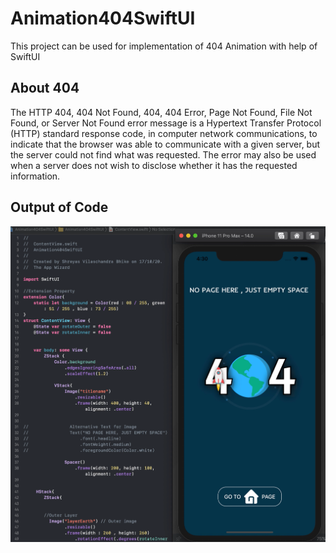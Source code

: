 # Animation404SwiftUI
This project can be used for implementation of 404 Animation with help of SwiftUI

## About 404
The HTTP 404, 404 Not Found, 404, 404 Error, Page Not Found, File Not Found, or Server Not Found error message is a Hypertext Transfer Protocol (HTTP) standard response code, in computer network communications, to indicate that the browser was able to communicate with a given server, but the server could not find what was requested. The error may also be used when a server does not wish to disclose whether it has the requested information.

## Output of Code
![Image of Yaktocat](https://github.com/TheAppWizard/Animation404SwiftUI/blob/main/output404.png)


